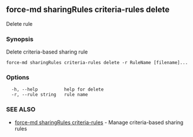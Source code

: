 ## force-md sharingRules criteria-rules delete

Delete rule

### Synopsis

Delete criteria-based sharing rule

```
force-md sharingRules criteria-rules delete -r RuleName [filename]...
```

### Options

```
  -h, --help          help for delete
  -r, --rule string   rule name
```

### SEE ALSO

* [force-md sharingRules criteria-rules](force-md_sharingRules_criteria-rules.md)	 - Manage criteria-based sharing rules

